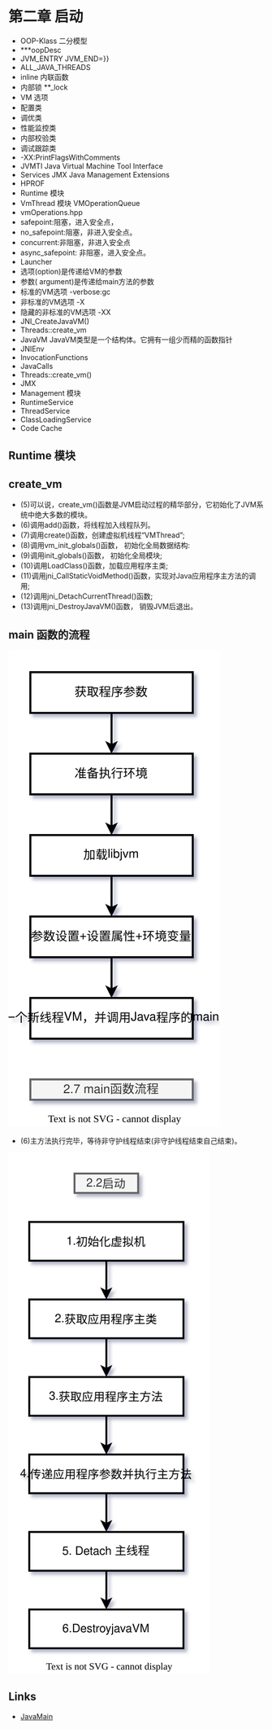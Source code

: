 # 第二章 启动

- OOP-Klass 二分模型
- ***oopDesc
- JVM_ENTRY JVM_END=}}
- ALL_JAVA_THREADS
- inline 内联函数
- 内部锁 **_lock
- VM 选项
- 配置类
- 调优类
- 性能监控类
- 内部校验类
- 调试跟踪类
- -XX:PrintFlagsWithComments 
- JVMTI Java Virtual Machine Tool Interface
- Services JMX Java Management Extensions
- HPROF
- Runtime 模块
- VmThread 模块 VMOperationQueue
- vmOperations.hpp
- safepoint:阻塞，进入安全点，
- no_safepoint:阻塞，非进入安全点。
- concurrent:非阻塞，非进入安全点
- async_safepoint: 非阻塞，进入安全点。
- Launcher
- 选项(option)是传递给VM的参数
- 参数( argument)是传递给main方法的参数
- 标准的VM选项 -verbose:gc
- 非标准的VM选项 -X
- 隐藏的非标准的VM选项 -XX
- JNI_CreateJavaVM()
- Threads::create_vm
- JavaVM  JavaVM类型是一个结构体。它拥有一组少而精的函数指针
- JNIEnv 
- InvocationFunctions
- JavaCalls
- Threads::create_vm()
- JMX
- Management 模块
- RuntimeService
- ThreadService
- ClassLoadingService
- Code Cache

## Runtime 模块


## create_vm

- (5)可以说，create_vm()函数是JVM启动过程的精华部分，它初始化了JVM系统中绝大多数的模块。
- (6)调用add()函数，将线程加入线程队列。
- (7)调用create()函数，创建虚拟机线程“VMThread”;
- (8)调用vm_init_globals()函数， 初始化全局数据结构:
- (9)调用init_globals()函数， 初始化全局模块;
- (10)调用LoadClass()函数，加载应用程序主类;
- (11)调用jni_CallStaticVoidMethod()函数，实现对Java应用程序主方法的调用;
- (12)调用jni_DetachCurrentThread()函数;
- (13)调用jni_DestroyJavaVM()函数， 销毁JVM后退出。

## main 函数的流程

![2.7-main函数执行流程.svg](./images/2.7-main函数执行流程.svg)

- (6)主方法执行完毕，等待非守护线程结束(非守护线程结束自己结束)。

![JavaMain程序流程.drawio.svg](./images/JavaMain程序流程.drawio.svg)

## Links

- [JavaMain](https://github.com/openjdk/jdk18/blob/master/src/java.base/share/native/libjli/java.c#L389)